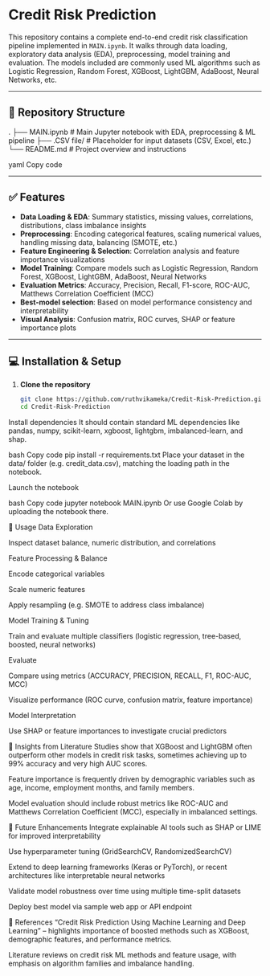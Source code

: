 # Credit Risk Prediction 

This repository contains a complete end-to-end credit risk classification pipeline implemented in `MAIN.ipynb`. It walks through data loading, exploratory data analysis (EDA), preprocessing, model training and evaluation. The models included are commonly used ML algorithms such as Logistic Regression, Random Forest, XGBoost, LightGBM, AdaBoost, Neural Networks, etc.

---

## 📁 Repository Structure

.
├── MAIN.ipynb # Main Jupyter notebook with EDA, preprocessing & ML pipeline
├── .CSV file/ # Placeholder for input datasets (CSV, Excel, etc.)
└── README.md # Project overview and instructions

yaml
Copy code

---

## ✅ Features

- **Data Loading & EDA**: Summary statistics, missing values, correlations, distributions, class imbalance insights  
- **Preprocessing**: Encoding categorical features, scaling numerical values, handling missing data, balancing (SMOTE, etc.)  
- **Feature Engineering & Selection**: Correlation analysis and feature importance visualizations  
- **Model Training**: Compare models such as Logistic Regression, Random Forest, XGBoost, LightGBM, AdaBoost, Neural Networks  
- **Evaluation Metrics**: Accuracy, Precision, Recall, F1-score, ROC-AUC, Matthews Correlation Coefficient (MCC)  
- **Best-model selection**: Based on model performance consistency and interpretability  
- **Visual Analysis**: Confusion matrix, ROC curves, SHAP or feature importance plots  

---

## 💻 Installation & Setup

1. **Clone the repository**  
   ```bash
   git clone https://github.com/ruthvikameka/Credit-Risk-Prediction.git
   cd Credit-Risk-Prediction
Install dependencies
It should contain standard ML dependencies like pandas, numpy, scikit-learn, xgboost, lightgbm, imbalanced-learn, and shap.

bash
Copy code
pip install -r requirements.txt
Place your dataset in the data/ folder (e.g. credit_data.csv), matching the loading path in the notebook.

Launch the notebook

bash
Copy code
jupyter notebook MAIN.ipynb
Or use Google Colab by uploading the notebook there.

🧪 Usage
Data Exploration

Inspect dataset balance, numeric distribution, and correlations

Feature Processing & Balance

Encode categorical variables

Scale numeric features

Apply resampling (e.g. SMOTE to address class imbalance)

Model Training & Tuning

Train and evaluate multiple classifiers (logistic regression, tree-based, boosted, neural networks)

Evaluate

Compare using metrics (ACCURACY, PRECISION, RECALL, F1, ROC-AUC, MCC)

Visualize performance (ROC curve, confusion matrix, feature importance)

Model Interpretation

Use SHAP or feature importances to investigate crucial predictors

🧭 Insights from Literature
Studies show that XGBoost and LightGBM often outperform other models in credit risk tasks, sometimes achieving up to 99% accuracy and very high AUC scores.

Feature importance is frequently driven by demographic variables such as age, income, employment months, and family members.

Model evaluation should include robust metrics like ROC-AUC and Matthews Correlation Coefficient (MCC), especially in imbalanced settings.

📌 Future Enhancements
Integrate explainable AI tools such as SHAP or LIME for improved interpretability

Use hyperparameter tuning (GridSearchCV, RandomizedSearchCV)

Extend to deep learning frameworks (Keras or PyTorch), or recent architectures like interpretable neural networks

Validate model robustness over time using multiple time-split datasets

Deploy best model via sample web app or API endpoint

📄 References
“Credit Risk Prediction Using Machine Learning and Deep Learning” – highlights importance of boosted methods such as XGBoost, demographic features, and performance metrics.

Literature reviews on credit risk ML methods and feature usage, with emphasis on algorithm families and imbalance handling.
